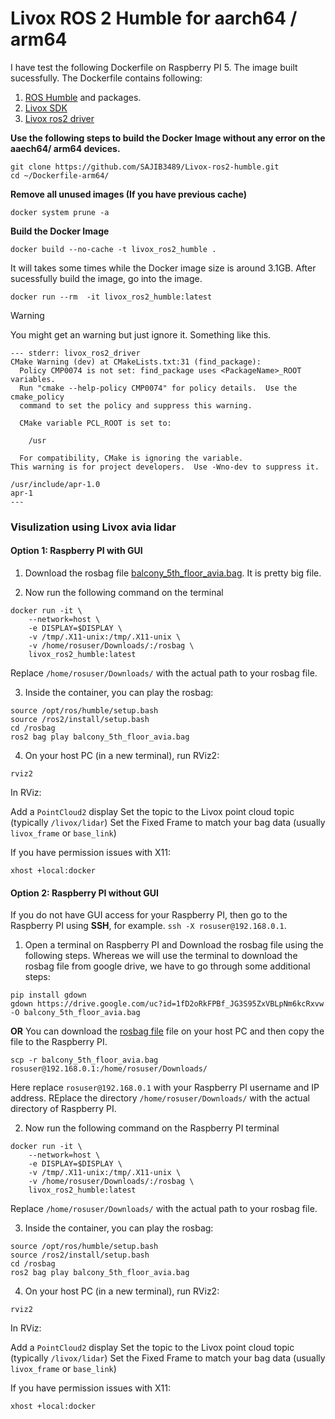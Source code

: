 # Livox ROS 2 Humble for aarch64 / arm64

I have test the following Dockerfile on Raspberry PI 5. The image built sucessfully. The Dockerfile contains following:
1. [ROS Humble](https://hub.docker.com/layers/arm64v8/ros/humble/images/sha256-b0b9bb05b0dceb08acc0e640c5b1c8a205da350369881d61b4ef42715ee42a63?context=explore) and packages.
2. [Livox SDK](https://github.com/SAJIB3489/Livox-SDK.git)
3. [Livox ros2 driver](https://github.com/SAJIB3489/livox_ros2_driver.git)

**Use the following steps to build the Docker Image without any error on the aaech64/ arm64 devices.**


```
git clone https://github.com/SAJIB3489/Livox-ros2-humble.git
cd ~/Dockerfile-arm64/
```

**Remove all unused images (If you have previous cache)**

```
docker system prune -a
```
**Build the Docker Image**

```
docker build --no-cache -t livox_ros2_humble .
```

It will takes some times while the Docker image size is around 3.1GB. After sucessfully build the image, go into the image.

```
docker run --rm  -it livox_ros2_humble:latest
```

> [!WARNING]
> You might get an warning but just ignore it. Something like this.

```
--- stderr: livox_ros2_driver
CMake Warning (dev) at CMakeLists.txt:31 (find_package):
  Policy CMP0074 is not set: find_package uses <PackageName>_ROOT variables.
  Run "cmake --help-policy CMP0074" for policy details.  Use the cmake_policy
  command to set the policy and suppress this warning.

  CMake variable PCL_ROOT is set to:

    /usr

  For compatibility, CMake is ignoring the variable.
This warning is for project developers.  Use -Wno-dev to suppress it.

/usr/include/apr-1.0
apr-1
---
```


### Visulization using Livox avia lidar

#### Option 1: Raspberry PI with GUI 

1. Download the rosbag file [balcony_5th_floor_avia.bag](https://drive.google.com/file/d/1fD2oRkFPBf_JG3S95ZxVBLpNm6kcRxvw/view?usp=drive_link). It is pretty big file. 

2. Now run the following command on the terminal

```
docker run -it \
    --network=host \
    -e DISPLAY=$DISPLAY \
    -v /tmp/.X11-unix:/tmp/.X11-unix \
    -v /home/rosuser/Downloads/:/rosbag \
    livox_ros2_humble:latest
```

Replace ``/home/rosuser/Downloads/`` with the actual path to your rosbag file.

3. Inside the container, you can play the rosbag:

```
source /opt/ros/humble/setup.bash
source /ros2/install/setup.bash
cd /rosbag
ros2 bag play balcony_5th_floor_avia.bag
```

4. On your host PC (in a new terminal), run RViz2:

```
rviz2
```

In RViz:

Add a ``PointCloud2`` display
Set the topic to the Livox point cloud topic (typically ``/livox/lidar``)
Set the Fixed Frame to match your bag data (usually ``livox_frame`` or ``base_link``)

If you have permission issues with X11:
```
xhost +local:docker
```

#### Option 2: Raspberry PI without GUI

If you do not have GUI access for your Raspberry PI, then go to the Raspberry PI using **SSH**, for example. ``ssh -X rosuser@192.168.0.1``.

1. Open a terminal on Raspberry PI and Download the rosbag file using the following steps. Whereas we will use the terminal to download the rosbag file from google drive, we have to go through some additional steps:

```
pip install gdown
gdown https://drive.google.com/uc?id=1fD2oRkFPBf_JG3S95ZxVBLpNm6kcRxvw -O balcony_5th_floor_avia.bag
```
**OR** You can download the [rosbag file](https://drive.google.com/file/d/1fD2oRkFPBf_JG3S95ZxVBLpNm6kcRxvw/view?usp=drive_link) file on your host PC and then copy the file to the Raspberry PI.

```
scp -r balcony_5th_floor_avia.bag rosuser@192.168.0.1:/home/rosuser/Downloads/
```

Here replace ``rosuser@192.168.0.1`` with your Raspberry PI username and IP address. REplace the directory ``/home/rosuser/Downloads/`` with the actual directory of Raspberry PI.


2. Now run the following command on the Raspberry PI terminal

```
docker run -it \
    --network=host \
    -e DISPLAY=$DISPLAY \
    -v /tmp/.X11-unix:/tmp/.X11-unix \
    -v /home/rosuser/Downloads/:/rosbag \
    livox_ros2_humble:latest
```

Replace ``/home/rosuser/Downloads/`` with the actual path to your rosbag file.

3. Inside the container, you can play the rosbag:

```
source /opt/ros/humble/setup.bash
source /ros2/install/setup.bash
cd /rosbag
ros2 bag play balcony_5th_floor_avia.bag
```

4. On your host PC (in a new terminal), run RViz2:

```
rviz2
```

In RViz:

Add a ``PointCloud2`` display
Set the topic to the Livox point cloud topic (typically ``/livox/lidar``)
Set the Fixed Frame to match your bag data (usually ``livox_frame`` or ``base_link``)

If you have permission issues with X11:
```
xhost +local:docker
```